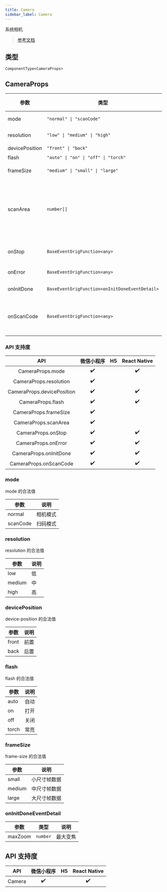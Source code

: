 ```yaml
---
title: Camera
sidebar_label: Camera
---
```


系统相机

> [参考文档](https://developers.weixin.qq.com/miniprogram/dev/component/camera.html)

## 类型

```tsx
ComponentType<CameraProps>
```

## CameraProps

<table>
  <thead>
    <tr>
      <th>参数</th>
      <th>类型</th>
      <th style={{ textAlign: "center"}}>默认值</th>
      <th style={{ textAlign: "center"}}>必填</th>
      <th>说明</th>
    </tr>
  </thead>
  <tbody>
    <tr>
      <td>mode</td>
      <td><code>&quot;normal&quot; | &quot;scanCode&quot;</code></td>
      <td style={{ textAlign: "center"}}><code>&quot;normal&quot;</code></td>
      <td style={{ textAlign: "center"}}>否</td>
      <td>模式，有效值为normal, scanCode</td>
    </tr>
    <tr>
      <td>resolution</td>
      <td><code>&quot;low&quot; | &quot;medium&quot; | &quot;high&quot;</code></td>
      <td style={{ textAlign: "center"}}><code>&quot;medium&quot;</code></td>
      <td style={{ textAlign: "center"}}>否</td>
      <td>分辨率，不支持动态修改</td>
    </tr>
    <tr>
      <td>devicePosition</td>
      <td><code>&quot;front&quot; | &quot;back&quot;</code></td>
      <td style={{ textAlign: "center"}}><code>&quot;back&quot;</code></td>
      <td style={{ textAlign: "center"}}>否</td>
      <td>摄像头朝向</td>
    </tr>
    <tr>
      <td>flash</td>
      <td><code>&quot;auto&quot; | &quot;on&quot; | &quot;off&quot; | &quot;torch&quot;</code></td>
      <td style={{ textAlign: "center"}}><code>&quot;auto&quot;</code></td>
      <td style={{ textAlign: "center"}}>否</td>
      <td>闪光灯</td>
    </tr>
    <tr>
      <td>frameSize</td>
      <td><code>&quot;medium&quot; | &quot;small&quot; | &quot;large&quot;</code></td>
      <td style={{ textAlign: "center"}}><code>&quot;medium&quot;</code></td>
      <td style={{ textAlign: "center"}}>否</td>
      <td>指定期望的相机帧数据尺寸</td>
    </tr>
    <tr>
      <td>scanArea</td>
      <td><code>number[]</code></td>
      <td style={{ textAlign: "center"}}></td>
      <td style={{ textAlign: "center"}}>否</td>
      <td>扫码识别区域，格式为[x, y, w, h]，<br />x,y是相对于camera显示区域的左上角，<br />w,h为区域宽度，单位px，仅在 mode=&quot;scanCode&quot; 时生效</td>
    </tr>
    <tr>
      <td>onStop</td>
      <td><code>BaseEventOrigFunction&lt;any&gt;</code></td>
      <td style={{ textAlign: "center"}}></td>
      <td style={{ textAlign: "center"}}>否</td>
      <td>摄像头在非正常终止时触发，<br />如退出后台等情况</td>
    </tr>
    <tr>
      <td>onError</td>
      <td><code>BaseEventOrigFunction&lt;any&gt;</code></td>
      <td style={{ textAlign: "center"}}></td>
      <td style={{ textAlign: "center"}}>否</td>
      <td>用户不允许使用摄像头时触发</td>
    </tr>
    <tr>
      <td>onInitDone</td>
      <td><code>BaseEventOrigFunction&lt;onInitDoneEventDetail&gt;</code></td>
      <td style={{ textAlign: "center"}}></td>
      <td style={{ textAlign: "center"}}>否</td>
      <td>相机初始化完成时触发</td>
    </tr>
    <tr>
      <td>onScanCode</td>
      <td><code>BaseEventOrigFunction&lt;any&gt;</code></td>
      <td style={{ textAlign: "center"}}></td>
      <td style={{ textAlign: "center"}}>否</td>
      <td>在成功识别到一维码时触发，<br />仅在 mode=&quot;scanCode&quot; 时生效</td>
    </tr>
  </tbody>
</table>

### API 支持度

| API | 微信小程序 | H5 | React Native |
| :---: | :---: | :---: | :---: |
| CameraProps.mode | ✔️ |  | ✔️ |
| CameraProps.resolution | ✔️ |  |  |
| CameraProps.devicePosition | ✔️ |  | ✔️ |
| CameraProps.flash | ✔️ |  | ✔️ |
| CameraProps.frameSize | ✔️ |  |  |
| CameraProps.scanArea | ✔️ |  |  |
| CameraProps.onStop | ✔️ |  | ✔️ |
| CameraProps.onError | ✔️ |  | ✔️ |
| CameraProps.onInitDone | ✔️ |  | ✔️ |
| CameraProps.onScanCode | ✔️ |  | ✔️ |

### mode

mode 的合法值

<table>
  <thead>
    <tr>
      <th>参数</th>
      <th>说明</th>
    </tr>
  </thead>
  <tbody>
    <tr>
      <td>normal</td>
      <td>相机模式</td>
    </tr>
    <tr>
      <td>scanCode</td>
      <td>扫码模式</td>
    </tr>
  </tbody>
</table>

### resolution

resolution 的合法值

<table>
  <thead>
    <tr>
      <th>参数</th>
      <th>说明</th>
    </tr>
  </thead>
  <tbody>
    <tr>
      <td>low</td>
      <td>低</td>
    </tr>
    <tr>
      <td>medium</td>
      <td>中</td>
    </tr>
    <tr>
      <td>high</td>
      <td>高</td>
    </tr>
  </tbody>
</table>

### devicePosition

device-position 的合法值

<table>
  <thead>
    <tr>
      <th>参数</th>
      <th>说明</th>
    </tr>
  </thead>
  <tbody>
    <tr>
      <td>front</td>
      <td>前置</td>
    </tr>
    <tr>
      <td>back</td>
      <td>后置</td>
    </tr>
  </tbody>
</table>

### flash

flash 的合法值

<table>
  <thead>
    <tr>
      <th>参数</th>
      <th>说明</th>
    </tr>
  </thead>
  <tbody>
    <tr>
      <td>auto</td>
      <td>自动</td>
    </tr>
    <tr>
      <td>on</td>
      <td>打开</td>
    </tr>
    <tr>
      <td>off</td>
      <td>关闭</td>
    </tr>
    <tr>
      <td>torch</td>
      <td>常亮</td>
    </tr>
  </tbody>
</table>

### frameSize

frame-size 的合法值

<table>
  <thead>
    <tr>
      <th>参数</th>
      <th>说明</th>
    </tr>
  </thead>
  <tbody>
    <tr>
      <td>small</td>
      <td>小尺寸帧数据</td>
    </tr>
    <tr>
      <td>medium</td>
      <td>中尺寸帧数据</td>
    </tr>
    <tr>
      <td>large</td>
      <td>大尺寸帧数据</td>
    </tr>
  </tbody>
</table>

### onInitDoneEventDetail

<table>
  <thead>
    <tr>
      <th>参数</th>
      <th>类型</th>
      <th>说明</th>
    </tr>
  </thead>
  <tbody>
    <tr>
      <td>maxZoom</td>
      <td><code>number</code></td>
      <td>最大变焦</td>
    </tr>
  </tbody>
</table>

## API 支持度

| API | 微信小程序 | H5 | React Native |
| :---: | :---: | :---: | :---: |
| Camera | ✔️ |  | ✔️ |
